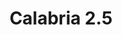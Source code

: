 ---
title: Calabria 2.5
date: 
draft: false

# descripcion
description : Argolla de plata cierre bisagra

materials: Plata 925

color: Plateado

dimensions: 2,5cm diam

code: 01-11-0492

type: "Aros"

categories: []

price: $1.410,00

price_eftvo: $1.200,00

# Images
# first image will be shown in the product page
images:
  # - image: "images/path_to_image"
  # La ubicacion de las imagenes es imagenes/Aros/Aros.Argollas/01-11-0492-calabria-2.5
  - image: "./images/aros/argollas/01-11-0492_a.JPG"
---